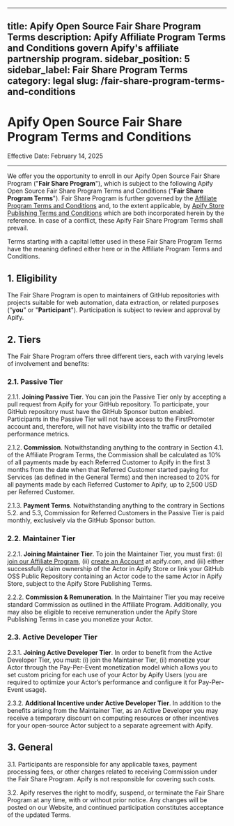 <!-- vale off -->
---
title: Apify Open Source Fair Share Program Terms
description: Apify Affiliate Program Terms and Conditions govern Apify's affiliate partnership program.
sidebar_position: 5
sidebar_label: Fair Share Program Terms
category: legal
slug: /fair-share-program-terms-and-conditions
---

# Apify Open Source Fair Share Program Terms and Conditions

Effective Date: February 14, 2025

---

We offer you the opportunity to enroll in our Apify Open Source Fair Share Program ("**Fair Share Program**"), which is subject to the following Apify Open Source Fair Share Program Terms and Conditions ("**Fair Share Program Terms**"). Fair Share Program is further governed by the [Affiliate Program Terms and Conditions](affiliate-program-terms-and-conditions.md) and, to the extent applicable, by [Apify Store Publishing Terms and Conditions](store-publishing-terms-and-conditions.md) which are both incorporated herein by the reference. In case of a conflict, these Apify Fair Share Program Terms shall prevail.

Terms starting with a capital letter used in these Fair Share Program Terms have the meaning defined either here or in the Affiliate Program Terms and Conditions.

## 1. Eligibility

The Fair Share Program is open to maintainers of GitHub repositories with projects suitable for web automation, data extraction, or related purposes (“**you**” or "**Participant**"). Participation is subject to review and approval by Apify.

## 2. Tiers

The Fair Share Program offers three different tiers, each with varying levels of involvement and benefits:

### 2.1. Passive Tier

2.1.1. **Joining Passive Tier**. You can join the Passive Tier only by accepting a pull request from Apify for your GitHub repository. To participate, your GitHub repository must have the GitHub Sponsor button enabled. Participants in the Passive Tier will not have access to the FirstPromoter account and, therefore, will not have visibility into the traffic or detailed performance metrics.

2.1.2. **Commission**. Notwithstanding anything to the contrary in Section 4.1. of the Affiliate Program Terms, the Commission shall be calculated as 10% of all payments made by each Referred Customer to Apify in the first 3 months from the date when that Referred Customer started paying for Services (as defined in the General Terms) and then increased to 20% for all payments made by each Referred Customer to Apify, up to 2,500 USD per Referred Customer.

2.1.3. **Payment Terms**. Notwithstanding anything to the contrary in Sections 5.2. and 5.3, Commission for Referred Customers in the Passive Tier is paid monthly, exclusively via the GitHub Sponsor button.

### 2.2. Maintainer Tier

2.2.1. **Joining Maintainer Tier**. To join the Maintainer Tier, you must first:
(i) [join our Affiliate Program](https://apify.firstpromoter.com/signup/28997),
(ii) [create an Account](https://console.apify.com/sign-up) at apify.com, and
(iii) either successfully claim ownership of the Actor in Apify Store or link your GitHub OSS Public Repository containing an Actor code to the same Actor in Apify Store, subject to the Apify Store Publishing Terms.

2.2.2. **Commission & Remuneration**. In the Maintainer Tier you may receive standard Commission as outlined in the Affiliate Program. Additionally, you may also be eligible to receive remuneration under the Apify Store Publishing Terms in case you monetize your Actor.

### 2.3. Active Developer Tier

2.3.1. **Joining Active Developer Tier**. In order to benefit from the Active Developer Tier, you must:
(i) join the Maintainer Tier,
(ii) monetize your Actor through the Pay-Per-Event monetization model which allows you to set custom pricing for each use of your Actor by Apify Users (you are required to optimize your Actor’s performance and configure it for Pay-Per-Event usage).

2.3.2. **Additional Incentive under Active Developer Tier**. In addition to the benefits arising from the Maintainer Tier, as an Active Developer you may receive a temporary discount on computing resources or other incentives for your open-source Actor subject to a separate agreement with Apify.

## 3. General

3.1. Participants are responsible for any applicable taxes, payment processing fees, or other charges related to receiving Commission under the Fair Share Program. Apify is not responsible for covering such costs.

3.2. Apify reserves the right to modify, suspend, or terminate the Fair Share Program at any time, with or without prior notice. Any changes will be posted on our Website, and continued participation constitutes acceptance of the updated Terms.
